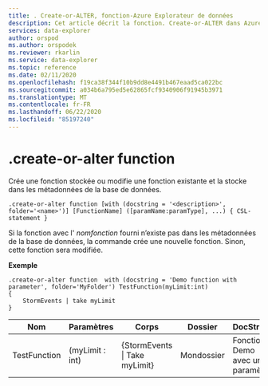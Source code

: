 ```yaml
---
title: . Create-or-ALTER, fonction-Azure Explorateur de données
description: Cet article décrit la fonction. Create-or-ALTER dans Azure Explorateur de données.
services: data-explorer
author: orspod
ms.author: orspodek
ms.reviewer: rkarlin
ms.service: data-explorer
ms.topic: reference
ms.date: 02/11/2020
ms.openlocfilehash: f19ca38f344f10b9dd8e4491b467eaad5ca022bc
ms.sourcegitcommit: a034b6a795ed5e62865fcf9340906f91945b3971
ms.translationtype: MT
ms.contentlocale: fr-FR
ms.lasthandoff: 06/22/2020
ms.locfileid: "85197240"
---
```

# <a name="create-or-alter-function"></a>.create-or-alter function

Crée une fonction stockée ou modifie une fonction existante et la stocke dans les métadonnées de la base de données.

```kusto
.create-or-alter function [with (docstring = '<description>', folder='<name>')] [FunctionName] ([paramName:paramType], ...) { CSL-statement }
```

Si la fonction avec l' *nomfonction* fourni n’existe pas dans les métadonnées de la base de données, la commande crée une nouvelle fonction. Sinon, cette fonction sera modifiée.

**Exemple**

```kusto
.create-or-alter function  with (docstring = 'Demo function with parameter', folder='MyFolder') TestFunction(myLimit:int)
{
    StormEvents | take myLimit 
} 
```

|Nom|Paramètres|Corps|Dossier|DocString|
|---|---|---|---|---|
|TestFunction|(myLimit : int)|{StormEvents &#124; Take myLimit}|Mondossier|Fonction Demo avec un paramètre|
